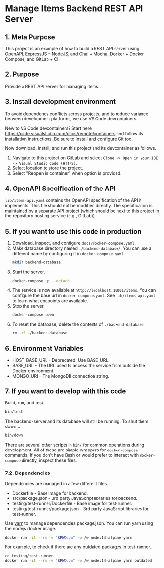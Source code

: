 # Manage Items Backend REST API Server

## 1. Meta Purpose

This project is an example of how to build a REST API server
using OpenAPI, ExpressJS + NodeJS, and Chai + Mocha, Docker + Docker Compose,
and GitLab + CI.

## 2. Purpose

Provide a REST API server for managing items.

## 3. Install development environment

To avoid dependency conflicts across projects, and to reduce variance
between development platforms, we use VS Code devcontainers.

New to VS Code devcontainers? Start here
https://code.visualstudio.com/docs/remote/containers 
and follow its installation instructions. Be sure to install and
configure Git too.

Now download, install, and run this project and its devcontainer as
follows.

1. Navigate to this project on GitLab and select
    `Clone -> Open in your IDE -> Visual Studio Code (HTTPS)`.
2. Select location to store the project.
3. Select "Reopen in container" when option is provided.

## 4. OpenAPI Specification of the API

`lib/items-api.yaml` contains the OpenAPI specification of the API it
implements. This file should not be modified directly. The specification
is maintained by a separate API project (which should be next to this
project in the repository hosting service (e.g., GitLab)).

## 5. If you want to use this code in production

1. Download, inspect, and configure `docs/docker-compose.yaml`.
2. Make database directory named `./backend-database/`.
   You can use a different name by configuring it in `docker-compose.yaml`.
    ```bash
    mkdir backend-database
    ```
2. Start the server.
    ```bash
    docker-compose up --detach
    ```
3. The service is now available at `http://localhost:10001/items`.
   You can configure the base url in `docker-compose.yaml`.
   See `lib/items-api.yaml` to learn what endpoints are available.
4. Stop the server.
    ```bash
    docker-compose down
    ```
5. To reset the database, delete the contents of `./backend-database`
    ```bash
    rm -rf ./backend-database
    ```

## 6. Environment Variables

* HOST_BASE_URL - Deprecated. Use BASE_URL.
* BASE_URL - The URL used to access the service from outside the Docker environment.
* MONGO_URI - The MongoDB connection string.

## 7. If you want to develop with this code

Build, run, and test.

```bash
bin/test
```

The backend-server and its database will still be running. To shut them down...

```bash
bin/down
```

There are several other scripts in `bin/` for common operations during
development. All of these are simple wrappers for `docker-compose` commands.
If you don't have Bash or would prefer to interact with `docker-compose`
directly, inspect these files.

### 7.2. Dependencies

Dependencies are managed in a few different files.

* Dockerfile - Base image for backend.
* src/package.json - 3rd party JavaScript libraries for backend.
* testing/test-runner/Dockerfile - Base image for test-runner.
* testing/test-runner/package.json - 3rd party JavaScript libraries for test-runner.

Use [yarn](https://yarnpkg.com/) to manage dependencies package.json. You can run yarn using the nodejs docker image.

```bash
docker run -it --rm -v "$PWD:/w" -w /w node:14-alpine yarn
```

For example, to check if there are any outdated packages in test-runner...

```bash
cd testing/test-runner
docker run -it --rm -v "$PWD:/w" -w /w node:14-alpine yarn outdated
```
